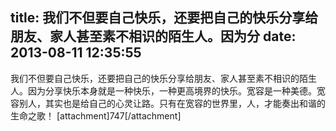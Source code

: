 title: 我们不但要自己快乐，还要把自己的快乐分享给朋友、家人甚至素不相识的陌生人。因为分
date: 2013-08-11 12:35:55
---

我们不但要自己快乐，还要把自己的快乐分享给朋友、家人甚至素不相识的陌生人。因为分享快乐本身就是一种快乐，一种更高境界的快乐。宽容是一种美德。宽容别人，其实也是给自己的心灵让路。只有在宽容的世界里，人，才能奏出和谐的生命之歌！
[attachment]747[/attachment]